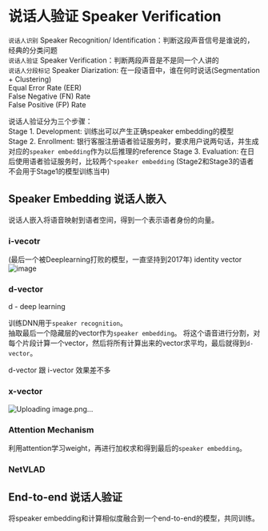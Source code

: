 # 说话人验证 Speaker Verification

`说话人识别` Speaker Recognition/ Identification：判断这段声音信号是谁说的，经典的分类问题  
`说话人验证` Speaker Verification：判断两段声音是不是同一个人讲的  
`说话人分段标记` Speaker Diarization: 在一段语音中，谁在何时说话(Segmentation + Clustering)  
Equal Error Rate (EER)  
False Negative (FN) Rate  
False Positive (FP) Rate  

说话人验证分为三个步骤：  
Stage 1. Development: 训练出可以产生正确speaker embedding的模型  
Stage 2. Enrollment: 银行客服注册语者验证服务时，要求用户说两句话，并生成对应的`speaker embedding`作为以后推理的reference
Stage 3. Evaluation: 在日后使用语者验证服务时，比较两个`speaker embedding`
(Stage2和Stage3的语者不会用于Stage1的模型训练当中)  

## Speaker Embedding 说话人嵌入

说话人嵌入将语音映射到语者空间，得到一个表示语者身份的向量。

### i-vecotr
(最后一个被Deeplearning打败的模型，一直坚持到2017年)
identity vector
![image](https://user-images.githubusercontent.com/40049927/139088927-16577f8e-cb36-471c-abee-c153cd5e367a.png)  

### d-vector
d - deep learning  

训练DNN用于`speaker recognition`。  
抽取最后一个隐藏层的vector作为`speaker embedding`。
将这个语音进行分割，对每个片段计算一个vector，然后将所有计算出来的vector求平均，最后就得到`d-vector`。  

d-vector 跟 i-vector 效果差不多

### x-vector
![Uploading image.png…]()  

### Attention Mechanism

利用attention学习weight，再进行加权求和得到最后的`speaker embedding`。

### NetVLAD

## End-to-end 说话人验证
将speaker embedding和计算相似度融合到一个end-to-end的模型，共同训练。  


